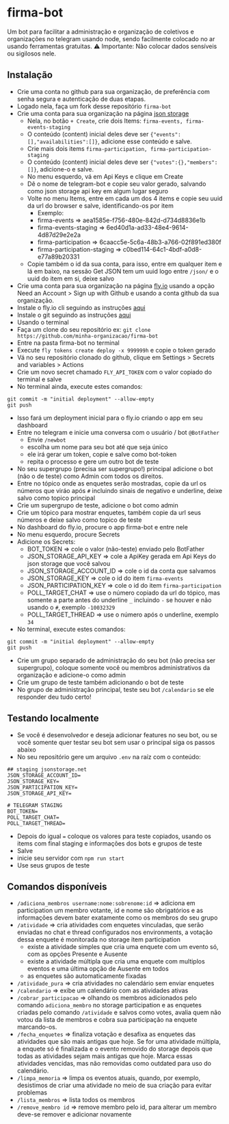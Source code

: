 # firma-bot
Um bot para facilitar a administração e organização de coletivos e organizações no telegram usando node, sendo facilmente colocado no ar usando ferramentas gratuitas.
⚠️ Importante: Não colocar dados sensíveis ou sigilosos nele.

## Instalação
- Crie uma conta no github para sua organização, de preferência com senha segura e autenticação de duas etapas.
- Logado nela, faça um fork desse repositório `firma-bot`
- Crie uma conta para sua organização na página [json storage](https://www.jsonstorage.net/)
  - Nela, no botão `+ Create`, crie dois Items: `firma-events, firma-events-staging`
  - O conteúdo (content) inicial deles deve ser `{"events":[],"availabilities":[]}`, adicione esse conteúdo e salve.
  - Crie mais dois items `firma-participation, firma-participation-staging`
  - O conteúdo (content) inicial deles deve ser `{"votes":{},"members":[]}`, adicione-o e salve.
  - No menu esquerdo, vá em Api Keys e clique em Create
  - Dê o nome de telegram-bot e copie seu valor gerado, salvando como json storage api key em algum lugar seguro
  - Volte no menu Items, entre em cada um dos 4 items e copie seu uuid da url do browser e salve, identificando-os por item
    - Exemplo:
    - firma-events => aea1585e-f756-480e-842d-d734d8836e1b
    - firma-events-staging => 6ed40d1a-ad33-48e4-9614-4d87d29e2e2a
    - firma-participation => 6caacc5e-5c6a-48b3-a766-02f891ed380f
    - firma-participation-staging => c0bed114-64c1-4bdf-a0d8-e77a89b20331
  - Copie também o id da sua conta, para isso, entre em qualquer item e lá em baixo, na sessão Get JSON tem um uuid logo entre `/json/` e o uuid do item em si, deixe salvo
- Crie uma conta para sua organização na página [fly.io](https://fly.io) usando a opção Need an Account > Sign up with Github e usando a conta github da sua organização.
- Instale o fly.io cli seguindo as instruções [aqui](https://fly.io/docs/hands-on/install-flyctl/)
- Instale o git seguindo as instruções [aqui](https://git-scm.com/book/pt-br/v2/Come%C3%A7ando-Instalando-o-Git)
- Usando o terminal
- Faça um clone do seu repositório ex: `git clone https://github.com/minha-organizacao/firma-bot`
- Entre na pasta firma-bot no terminal
- Execute `fly tokens create deploy -x 999999h` e copie o token gerado
- Vá no seu repositório clonado do github, clique em Settings > Secrets and variables > Actions
- Crie um novo secret chamado `FLY_API_TOKEN` com o valor copiado do terminal e salve
- No terminal ainda, execute estes comandos:
```
git commit -m "initial deployment" --allow-empty
git push
```
- Isso fará um deployment inicial para o fly.io criando o app em seu dashboard
- Entre no telegram e inicie uma conversa com o usuário / bot `@BotFather`
  - Envie `/newbot`
  - escolha um nome para seu bot até que seja único
  - ele irá gerar um token, copie e salve como bot-token
  - repita o processo e gere um outro bot de teste
- No seu supergrupo (precisa ser supergrupo!) principal adicione o bot (não o de teste) como Admin com todos os direitos.
- Entre no tópico onde as enquetes serão mostradas, copie da url os números que viráo após `#` incluindo sinais de negativo e underline, deixe salvo como topico principal
- Crie um supergrupo de teste, adicione o bot como admin
- Crie um tópico para mostrar enquetes, também copie da url seus números e deixe salvo como topico de teste
- No dashboard do fly.io, procure o app firma-bot e entre nele
- No menu esquerdo, procure Secrets
- Adicione os Secrets:
  - BOT_TOKEN => cole o valor (não-teste) enviado pelo BotFather
  - JSON_STORAGE_API_KEY => cole a ApiKey gerada em Api Keys do json storage que você salvou
  - JSON_STORAGE_ACCOUNT_ID => cole o id da conta que salvamos
  - JSON_STORAGE_KEY => cole o id do item `firma-events`
  - JSON_PARTICIPATION_KEY => cole o id do item `firma-participation`
  - POLL_TARGET_CHAT => use o número copiado da url do tópico, mas somente a parte antes do underline `_` incluindo `-` se houver e não usando o `#`,  exemplo `-10032329`
  - POLL_TARGET_THREAD => use o número após o underline, exemplo `34`
- No terminal, execute estes comandos:
```
git commit -m "initial deployment" --allow-empty
git push
```
- Crie um grupo separado de administração do seu bot (não precisa ser supergrupo), coloque somente você ou membros administrativos da organização e adicione-o como admin
- Crie um grupo de teste também adicionando o bot de teste
- No grupo de administração principal, teste seu bot `/calendario` se ele responder deu tudo certo!

## Testando localmente
- Se você é desenvolvedor e deseja adicionar features no seu bot, ou se você somente quer testar seu bot sem usar o principal siga os passos abaixo
- No seu repositório gere um arquivo `.env` na raíz com o conteúdo:
```
## staging jsonstorage.net
JSON_STORAGE_ACCOUNT_ID=
JSON_STORAGE_KEY=
JSON_PARTICIPATION_KEY=
JSON_STORAGE_API_KEY=

# TELEGRAM STAGING
BOT_TOKEN=
POLL_TARGET_CHAT=
POLL_TARGET_THREAD=
```
- Depois do igual `=` coloque os valores para teste copiados, usando os items com final staging e informações dos bots e grupos de teste
- Salve
- inicie seu servidor com `npm run start`
- Use seus grupos de teste

## Comandos disponíveis
- `/adiciona_membros username:nome:sobrenome:id` => adiciona em participation um membro votante, id e nome são obrigatórios e as informações devem bater exatamente como os membros do seu grupo
- `/atividade` => cria atividades com enquetes vinculadas, que serão enviadas no chat e thread configurados nos environments, a votação dessa enquete é monitorada no storage item participation
  - existe a atividade simples que cria uma enquete com um evento só, com as opções Presente e Ausente
  - existe a atividade múltipla que cria uma enquete com multiplos eventos e uma última opção de Ausente em todos
  - as enquetes são automaticamente fixadas 
- `/atividade_pura` => cria atividades no calendário sem enviar enquetes
- `/calendario` => exibe um calendário com as atividades ativas
- `/cobrar_participacao` => olhando os membros adicionados pelo comando `adiciona_membro` no storage participation e as enquetes criadas pelo comando `/atividade` e salvos como votes, avalia quem não votou da lista de membros e cobra sua participação na enquete marcando-os.
- `/fecha_enquetes` => finaliza votação e desafixa as enquetes das atividades que são mais antigas que hoje. Se for uma atividade múltipla, a enquete só é finalizada e o evento removido do storage depois que todas as atividades sejam mais antigas que hoje. Marca essas atividades vencidas, mas não removidas como outdated para uso do calendário.
- `/limpa_memoria` => limpa os eventos atuais, quando, por exemplo, desistimos de criar uma atividade no meio de sua criação para evitar problemas
- `/lista_membros` => lista todos os membros
- `/remove_membro id` => remove membro pelo id, para alterar um membro deve-se remover e adicionar novamente
